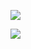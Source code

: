 
<a href="URL_REDIRECT" target="blank"><img align="center" src="https://t3.ftcdn.net/jpg/02/96/91/28/240_F_296912862_XSGCoA22JF4Mx7jPLAUhGhkXCwSas1aF.jpg"/></a>


<a href="URL_REDIRECT" target="blank"><img align="center" src="https://camo.githubusercontent.com/c55afc3032c815a2f7942f46d3910e00a2589d817220bf38e3adaacbc6634a12/68747470733a2f2f63646e622e61727473746174696f6e2e636f6d2f702f6173736574732f696d616765732f696d616765732f3032342f3835382f3639392f6f726967696e616c2f706978656c2d6a6566662d6469766f6f6d2e6769663f31353833373731393034"/></a>

<!--
**sarahrafi/sarahrafi** is a ✨ _special_ ✨ repository because its `README.md` (this file) appears on your GitHub profile.



